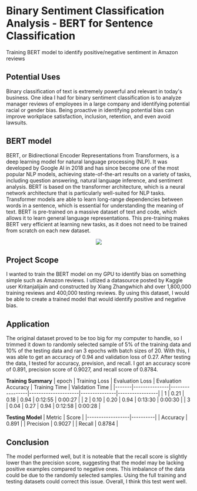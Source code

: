 # Binary Sentiment Classification Analysis - BERT for Sentence Classification
Training BERT model to identify positive/negative sentiment in Amazon reviews

## Potential Uses
Binary classification of text is extremely powerful and relevant in today's business. One idea I had for binary sentiment classification is to analyze manager reviews of employees in a large company and identifying potential racial or gender bias. Being proactive in identifying potential bias can improve workplace satisfaction, inclusion, retention, and even avoid lawsuits.

## BERT model
BERT, or Bidirectional Encoder Representations from Transformers, is a deep learning model for natural language processing (NLP). It was developed by Google AI in 2018 and has since become one of the most popular NLP models, achieving state-of-the-art results on a variety of tasks, including question answering, natural language inference, and sentiment analysis. BERT is based on the transformer architecture, which is a neural network architecture that is particularly well-suited for NLP tasks. Transformer models are able to learn long-range dependencies between words in a sentence, which is essential for understanding the meaning of text. BERT is pre-trained on a massive dataset of text and code, which allows it to learn general language representations. This pre-training makes BERT very efficient at learning new tasks, as it does not need to be trained from scratch on each new dataset.
<p align="center">
  <img src="https://stanford-cs324.github.io/winter2022/lectures/images/bert.png">
</p>

## Project Scope
I wanted to train the BERT model on my GPU to identify bias on something simple such as Amazon reviews. I utlized a datasource posted by Kaggle user Kritanjalijain and constructed by Xiang Zhangwhich ahd over 1,800,000 training reviews and 400,000 testing reviews. By using this dataset, I would be able to create a trained model that would identify positive and negative bias.

## Application
The original dataset proved to be too big for my computer to handle, so I trimmed it down to randomly selected sample of 5% of the training data and 10% of the testing data and ran 3 epochs with batch sizes of 20. With this, I was able to get an accuracy of 0.94 and validation loss of 0.27. After testing the data, I tested for accuracy, prevision, and recall. I got an accuracy score of 0.891, precision score of 0.9027, and recall score of 0.8784.

<b>Training Summary</b>
| epoch | Training Loss | Evaluation Loss | Evaluation Accuracy | Training Time | Validation Time |
|-------|---------------|-----------------|---------------------|---------------|-----------------|
| 1     | 0.21          | 0.18            | 0.94                | 0:12:55       | 0:00:27         |
| 2     | 0.10          | 0.20            | 0.94                | 0:13:30       | 0:00:30         |
| 3     | 0.04          | 0.27            | 0.94                | 0:12:58       | 0:00:28         |

<b>Testing Model</b>
| Metric           | Score    |
|------------------|----------|
| Accuracy         | 0.891    |
| Precision        | 0.9027   |
| Recall           | 0.8784   |

## Conclusion
The model performed well, but it is noteable that the recall score is slightly lower than the precision score, suggesting that the model may be lacking positive examples compared to negative ones. This imbalance of the data could be due to the randomly selected samples. Using the full training and testing datasets could correct this issue. Overall, I think this test went well.
